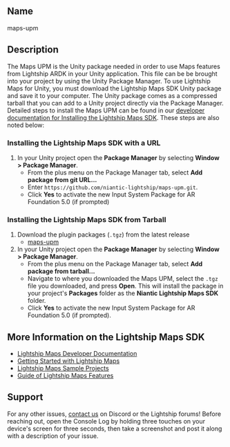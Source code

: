 ## Name
maps-upm

## Description
The Maps UPM is the Unity package needed in order to use Maps features from Lightship ARDK in your Unity application. This file can be be brought into your project by using the Unity Package Manager. To use Lightship Maps for Unity, you must download the Lightship Maps SDK Unity package and save it to your computer. The Unity package comes as a compressed tarball that you can add to a Unity project directly via the Package Manager. Detailed steps to install the Maps UPM can be found in our [developer documentation for Installing the Lightship Maps SDK](https://lightship.dev/docs/maps/install/). These steps are also noted below:

### Installing the Lightship Maps SDK with a URL
1. In your Unity project open the **Package Manager** by selecting **Window > Package Manager**. 
	- From the plus menu on the Package Manager tab, select **Add package from git URL...**
	- Enter `https://github.com/niantic-lightship/maps-upm.git`. 
	- Click **Yes** to activate the new Input System Package for AR Foundation 5.0 (if prompted)

### Installing the Lightship Maps SDK from Tarball
1. Download the plugin packages (`.tgz`) from the latest release
	- [maps-upm](https://github.com/niantic-lightship/maps-upm/releases/latest)
2. In your Unity project open the **Package Manager** by selecting **Window > Package Manager**. 
	- From the plus menu on the Package Manager tab, select **Add package from tarball...**
	- Navigate to where you downloaded the Maps UPM, select the `.tgz` file you downloaded, and press **Open**. This will install the package in your project's **Packages** folder as the **Niantic Lightship Maps SDK** folder. 
	- Click **Yes** to activate the new Input System Package for AR Foundation 5.0 (if prompted). 

## More Information on the Lightship Maps SDK
- [Lightship Maps Developer Documentation](https://lightship.dev/docs/maps/)
- [Getting Started with Lightship Maps](https://lightship.dev/docs/maps/getting_started/)
- [Lightship Maps Sample Projects](https://lightship.dev/docs/maps/sample_projects/)
- [Guide of Lightship Maps Features](https://lightship.dev/docs/maps/unity/)

## Support
For any other issues, [contact us](https://lightship.dev/docs/ardk/contact_us/) on Discord or the Lightship forums! Before reaching out, open the Console Log by holding three touches on your device's screen for three seconds, then take a screenshot and post it along with a description of your issue.
